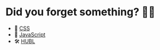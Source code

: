 # Did you forget something? 🥷🏻

* 🎨 [CSS](https://github.com/MarkentiveVersionControl/dev-reminder/blob/main/css.md)
* 🧮 [JavaScript](https://github.com/MarkentiveVersionControl/dev-reminder/blob/main/javascript.md)
* 🛠 [HUBL](https://github.com/MarkentiveVersionControl/dev-reminder/blob/main/hubl.md)